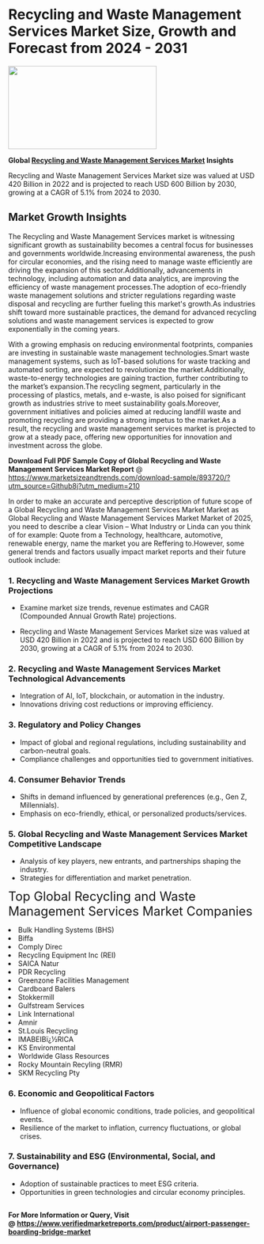 <H1>Recycling and Waste Management Services Market Size, Growth and Forecast from 2024 - 2031</H1><img class="aligncenter size-medium wp-image-584254" src="https://thirdeyenews.in/wp-content/uploads/2024/09/Global-Market-Research-300x168.jpeg" alt="" width="300" height="168" /><p><strong>Global&nbsp;<a href="https://www.marketsizeandtrends.com/download-sample/893720/?utm_source=Github8j?utm_medium=210">Recycling and Waste Management Services Market</a> Insights</strong></p><p>Recycling and Waste Management Services Market size was valued at USD 420 Billion in 2022 and is projected to reach USD 600 Billion by 2030, growing at a CAGR of 5.1% from 2024 to 2030.</p><p><h2>Market Growth Insights</h2> <p>The Recycling and Waste Management Services market is witnessing significant growth as sustainability becomes a central focus for businesses and governments worldwide.Increasing environmental awareness, the push for circular economies, and the rising need to manage waste efficiently are driving the expansion of this sector.Additionally, advancements in technology, including automation and data analytics, are improving the efficiency of waste management processes.The adoption of eco-friendly waste management solutions and stricter regulations regarding waste disposal and recycling are further fueling this market's growth.As industries shift toward more sustainable practices, the demand for advanced recycling solutions and waste management services is expected to grow exponentially in the coming years.</p> <p>With a growing emphasis on reducing environmental footprints, companies are investing in sustainable waste management technologies.Smart waste management systems, such as IoT-based solutions for waste tracking and automated sorting, are expected to revolutionize the market.Additionally, waste-to-energy technologies are gaining traction, further contributing to the market’s expansion.The recycling segment, particularly in the processing of plastics, metals, and e-waste, is also poised for significant growth as industries strive to meet sustainability goals.Moreover, government initiatives and policies aimed at reducing landfill waste and promoting recycling are providing a strong impetus to the market.As a result, the recycling and waste management services market is projected to grow at a steady pace, offering new opportunities for innovation and investment across the globe.</p> <p><span class=""><strong>Download Full PDF Sample Copy of Global Recycling and Waste Management Services Market Report</strong> @ <a href="https://www.marketsizeandtrends.com/download-sample/893720/?utm_source=Github8j?utm_medium=210" target="_blank">https://www.marketsizeandtrends.com/download-sample/893720/?utm_source=Github8j?utm_medium=210</a></span></p><p>In order to make an accurate and perceptive description of future scope of a Global&nbsp;Recycling and Waste Management Services Market Market as Global&nbsp;Recycling and Waste Management Services Market Market of 2025, you need to describe a clear Vision &ndash; What Industry or Linda can you think of for example: Quote from a Technology, healthcare, automotive, renewable energy, name the market you are Reffering to.However, some general trends and factors usually impact market reports and their future outlook include:</p><h3>1.&nbsp;<strong>Recycling and Waste Management Services Market Growth Projections</strong></h3><ul><li>Examine market size trends, revenue estimates and CAGR (Compounded Annual Growth Rate) projections.</li><li><p>Recycling and Waste Management Services Market size was valued at USD 420 Billion in 2022 and is projected to reach USD 600 Billion by 2030, growing at a CAGR of 5.1% from 2024 to 2030.</p></li></ul><h3>2.&nbsp;<strong>Recycling and Waste Management Services Market Technological Advancements</strong></h3><ul><li>Integration of AI, IoT, blockchain, or automation in the industry.</li><li>Innovations driving cost reductions or improving efficiency.</li></ul><h3>3.&nbsp;<strong>Regulatory and Policy Changes</strong></h3><ul><li>Impact of global and regional regulations, including sustainability and carbon-neutral goals.</li><li>Compliance challenges and opportunities tied to government initiatives.</li></ul><h3>4.&nbsp;<strong>Consumer Behavior Trends</strong></h3><ul><li>Shifts in demand influenced by generational preferences (e.g., Gen Z, Millennials).</li><li>Emphasis on eco-friendly, ethical, or personalized products/services.</li></ul><h3>5.&nbsp;<strong>Global Recycling and Waste Management Services Market Competitive Landscape</strong></h3><ul><li>Analysis of key players, new entrants, and partnerships shaping the industry.</li><li>Strategies for differentiation and market penetration.</li></ul><p data-pm-slice="1 1 []"><span style="color: inherit; font-family: inherit; font-size: 25px;">Top Global Recycling and Waste Management Services Market Companies</span></p><div class="" data-test-id=""><p><li>Bulk Handling Systems (BHS)</li><li> Biffa</li><li> Comply Direc</li><li> Recycling Equipment Inc (REI)</li><li> SAICA Natur</li><li> PDR Recycling</li><li> Greenzone Facilities Management</li><li> Cardboard Balers</li><li> Stokkermill</li><li> Gulfstream Services</li><li> Link International</li><li> Amnir</li><li> St.Louis Recycling</li><li> IMABEIBï¿½RICA</li><li> KS Environmental</li><li> Worldwide Glass Resources</li><li> Rocky Mountain Recyling (RMR)</li><li> SKM Recycling Pty</li></p></div><h3>6.&nbsp;<strong>Economic and Geopolitical Factors</strong></h3><ul><li>Influence of global economic conditions, trade policies, and geopolitical events.</li><li>Resilience of the market to inflation, currency fluctuations, or global crises.</li></ul><h3>7.&nbsp;<strong>Sustainability and ESG (Environmental, Social, and Governance)</strong></h3><ul><li>Adoption of sustainable practices to meet ESG criteria.</li><li>Opportunities in green technologies and circular economy principles.</li></ul><h2><strong style="font-size: 14px;">For More Information or Query, Visit @&nbsp;</strong><a style="background-color: #ffffff; font-size: 14px;" href="https://www.marketsizeandtrends.com/report/recycling-and-waste-management-services-market-/" target="_blank">https://www.verifiedmarketreports.com/product/airport-passenger-boarding-bridge-market</a></h2>